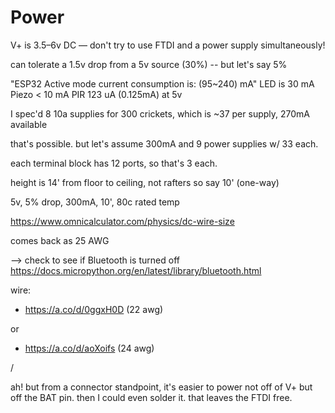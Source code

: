 # Power

V+ is 3.5–6v DC — don't try to use FTDI and a power supply simultaneously!

can tolerate a 1.5v drop from a 5v source (30%) -- but let's say 5%

"ESP32 Active mode current consumption is: (95~240) mA"
LED is 30 mA
Piezo < 10 mA
PIR 123 uA (0.125mA) at 5v

I spec'd 8 10a supplies for 300 crickets, which is ~37 per supply, 270mA available

that's possible. but let's assume 300mA and 9 power supplies w/ 33 each.

each terminal block has 12 ports, so that's 3 each.





height is 14' from floor to ceiling, not rafters
so say 10' (one-way)

5v, 5% drop, 300mA, 10', 80c rated temp

https://www.omnicalculator.com/physics/dc-wire-size

comes back as 25 AWG





--> check to see if Bluetooth is turned off
https://docs.micropython.org/en/latest/library/bluetooth.html



wire:
- https://a.co/d/0ggxH0D (22 awg)

or
- https://a.co/d/aoXoifs (24 awg)



/

ah! but from a connector standpoint, it's easier to power not off of V+ but off the BAT pin. then I could even solder it. that leaves the FTDI free.